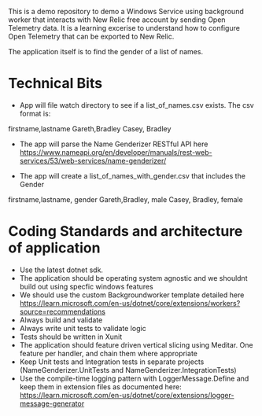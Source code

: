 This is a demo repository to demo a Windows Service using background worker that interacts with New Relic free account by sending Open Telemetry data. It is a learning excerise to understand how to configure Open Telemetry that can be 
exported to New Relic.

The application itself is to find the gender of a list of names.

# Technical Bits

- App will file watch directory to see if a list_of_names.csv exists. The csv format is:

firstname,lastname
Gareth,Bradley
Casey, Bradley

- The app will parse the Name Genderizer RESTful API here https://www.nameapi.org/en/developer/manuals/rest-web-services/53/web-services/name-genderizer/

- The app will create a list_of_names_with_gender.csv that includes the Gender

firstname,lastname, gender
Gareth,Bradley, male
Casey, Bradley, female

# Coding Standards and architecture of application
- Use the latest dotnet sdk.
- The application should be operating system agnostic and we shouldnt build out using specfic windows features
- We should use the custom Backgroundworker template detailed here https://learn.microsoft.com/en-us/dotnet/core/extensions/workers?source=recommendations
- Always build and validate
- Always write unit tests to validate logic
- Tests should be written in Xunit
- The application should feature driven vertical slicing using Meditar. One feature per handler, and chain them where appropriate
- Keep Unit tests and Integration tests in separate projects (NameGenderizer.UnitTests and NameGenderizer.IntegrationTests)
- Use the compile-time logging pattern with LoggerMessage.Define and keep them in extension files as documented here: https://learn.microsoft.com/en-us/dotnet/core/extensions/logger-message-generator
